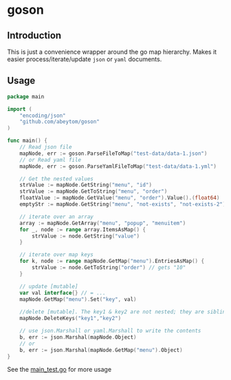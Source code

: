 # goson

Introduction
------------

This is just a convenience wrapper around the go map hierarchy. Makes it easier process/iterate/update `json` or `yaml`
documents.

Usage
-----

```go
package main

import (
	"encoding/json"
	"github.com/abeytom/goson"
)

func main() {
	// Read json file
	mapNode, err := goson.ParseFileToMap("test-data/data-1.json")
	// or Read yaml file
	mapNode, err := goson.ParseYamlFileToMap("test-data/data-1.yml")

	// Get the nested values
	strValue := mapNode.GetString("menu", "id")                         // gets "file"
	strValue := mapNode.GetToString("menu", "order")                    // gets "10"
	floatValue := mapNode.GetValue("menu", "order").Value().(float64)   // get 10
	emptyStr := mapNode.GetString("menu", "not-exists", "not-exists-2") // gets ""

	// iterate over an array
	array := mapNode.GetArray("menu", "popup", "menuitem")
	for _, node := range array.ItemsAsMap() {
		strValue := node.GetString("value")
	}

	// iterate over map keys
	for k, node := range mapNode.GetMap("menu").EntriesAsMap() {
		strValue := node.GetToString("order") // gets "10"
	}

	// update [mutable]
	var val interface{} // = ...
	mapNode.GetMap("menu").Set("key", val)
	
	//delete [mutable]. The key1 & key2 are not nested; they are siblings
	mapNode.DeleteKeys("key1","key2")

	// use json.Marshall or yaml.Marshall to write the contents
	b, err := json.Marshal(mapNode.Object)
	// or 
	b, err := json.Marshal(mapNode.GetMap("menu").Object)
}
```

See the [main_test.go](main_test.go) for more usage



